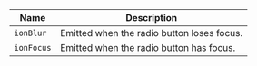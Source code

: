 
| Name | Description |
| --- | --- |
| `ionBlur` | Emitted when the radio button loses focus. |
| `ionFocus` | Emitted when the radio button has focus. |

